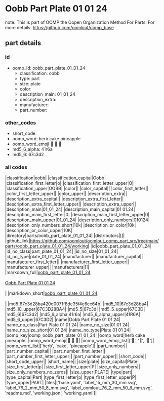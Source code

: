 # Oobb Part Plate 01 01 24  

note: This is part of OOMP the Oopen Organization Method For Parts. For more details: https://github.com/oomlout/oomp_base

##  part details





### id
* oomp_id: oobb_part_plate_01_01_24
  * classification: oobb
  * type: part
  * size: plate
  * color: 
  * description_main: 01_01_24
  * description_extra: 
  * manufacturer: 
  * part_number: 

### other_codes
* short_code: 
* oomp_word: herb cake pineapple
* oomp_word_emoji :herb: :cake: :pineapple:
* md5_6_alpha: 41r6a
* md5_6: 67c3d2

### all codes 
|classification|oobb|
|classification_capital|Oobb|
|classification_first_letter|o|
|classification_first_letter_upper|O|
|classification_upper|OOBB|
|color||
|color_capital||
|color_first_letter||
|color_first_letter_upper||
|color_upper||
|description_extra||
|description_extra_capital||
|description_extra_first_letter||
|description_extra_first_letter_upper||
|description_extra_upper||
|description_main|01_01_24|
|description_main_capital|01 01.24|
|description_main_first_letter|0|
|description_main_first_letter_upper|0|
|description_main_upper|01_01_24|
|description_only_numbers|010124|
|description_only_numbers_short|10k|
|description_or_color|10k|
|description_or_color_upper|10K|
|directory|parts/oobb_part_plate_01_01_24|
|distributors|[]|
|github_link|https://github.com/oomlout/oomlout_oomp_part_src/tree/main/parts/oobb_part_plate_01_01_24/working|
|id|oobb_part_plate_01_01_24|
|id_no_class|part_plate_01_01_24|
|id_no_size|01_01_24|
|id_no_type|plate_01_01_24|
|manufacturer||
|manufacturer_capital||
|manufacturer_first_letter||
|manufacturer_first_letter_upper||
|manufacturer_upper||
|manufacturers|[]|
|markdown_full|[oobb_part_plate_01_01_24](https://github.com/oomlout/oomlout_oomp_part_src/tree/main/parts/oobb_part_plate_01_01_24/working)<br>[](https://github.com/oomlout/oomlout_oomp_part_src/tree/main/parts/oobb_part_plate_01_01_24/working)<br>[Oobb Part Plate 01 01 24](https://github.com/oomlout/oomlout_oomp_part_src/tree/main/parts/oobb_part_plate_01_01_24/working)<br><br>|
|markdown_short|[oobb_part_plate_01_01_24](https://github.com/oomlout/oomlout_oomp_part_src/tree/main/parts/oobb_part_plate_01_01_24/working)<br><br>|
|md5|67c3d28ba420d0071f8de35f4e6cc64b|
|md5_10|67c3d28ba4|
|md5_10_upper|67C3D28BA4|
|md5_5|67c3d|
|md5_5_upper|67C3D|
|md5_6|67c3d2|
|md5_6_alpha|41r6a|
|md5_6_alpha_upper|41R6A|
|md5_6_upper|67C3D2|
|name|Oobb Part Plate 01 01 24|
|name_no_class|Part Plate 01 01 24|
|name_no_size|01 01 24|
|name_no_size_short|01 01 24|
|name_no_type|Plate 01 01 24|
|oomp_key|oomp_oobb_part_plate_01_01_24|
|oomp_word|herb cake pineapple|
|oomp_word_emoji|:herb: :cake: :pineapple:|
|oomp_word_emoji_list|[':herb:', ':cake:', ':pineapple:']|
|oomp_word_list|['herb', 'cake', 'pineapple']|
|part_number||
|part_number_capital||
|part_number_first_letter||
|part_number_first_letter_upper||
|part_number_upper||
|short_code||
|short_code_upper||
|short_name||
|size|plate|
|size_capital|Plate|
|size_first_letter|p|
|size_first_letter_upper|P|
|size_only_numbers||
|size_only_numbers_no_zeros||
|size_upper|PLATE|
|type|part|
|type_capital|Part|
|type_first_letter|p|
|type_first_letter_upper|P|
|type_upper|PART|
|files|['base.yaml', 'label_15_mm_30_mm.svg', 'label_76_2_mm_50_8_mm.svg', 'label_oomlout_76_2_mm_50_8_mm.svg', 'readme.md', 'working.json', 'working.yaml']|
